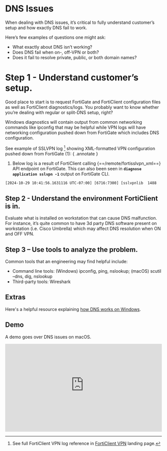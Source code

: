 # DNS Issues

When dealing with DNS issues, it’s critical to fully understand customer’s setup and how exactly DNS fail to work.

Here’s few examples of questions one might ask:

- What exactly about DNS isn’t working?
- Does DNS fail when on-, off-VPN or both?
- Does it fail to resolve private, public, or both domain names?

# Step 1 - Understand customer’s setup.

Good place to start is to request FortiGate and FortiClient configuration files as well as FortiClient diagnostics/logs. You probably want to know whether you’re dealing with regular or split-DNS setup, right?

Windows diagnostics will contain output from common networking commands like ipconfig that may be helpful while VPN logs will have networking configuration pushed down from FortiGate which includes DNS configuration.

See example of SSLVPN log [^1] showing XML-formatted VPN configuration pushed down from FortiGate (1):
{ .annotate }

1. Below log is a result of FortiClient calling {==/remote/fortisslvpn_xml==} API endpoint on FortiGate. This can also been seen in **`diagnose application sslvpn -1`** output on FortiGate CLI.

``` xml
[2024-10-29 10:41:56.1631116 UTC-07:00] [6716:7300] [sslvpnlib  1488    info] <?xml version='1.0' encoding='utf-8'?><sslvpn-tunnel ver='2' dtls='1' patch='1'><dtls-config ver='2' heartbeat-interval='3' heartbeat-fail-count='3' heartbeat-idle-timeout='3' client-hello-timeout='10' dtls-accept-check-time ='1'/><tunnel-method value='ppp' /><tunnel-method value='tun' /><tunnel-method value='websocket' /><auth-ses check-src-ip='1' tun-connect-without-reauth='0' tun-user-ses-timeout='30' /><client-config save-password='on' keep-alive='on' auto-connect='on' /><ipv4><split-dns domains='vpdocs.net' dnsserver1='10.10.10.103' dnsserver2='10.10.10.104' /><assigned-addr ipv4='10.212.134.200' /><split-tunnel-info><addr ip='10.10.10.0' mask='255.255.255.0' /><addr ip='10.10.11.0' mask='255.255.255.0' /></split-tunnel-info></ipv4><idle-timeout val='300' /><auth-timeout val='28800' /></sslvpn-tunnel>
```

[^1]: See full FortiClient VPN log reference in [FortiClient VPN](index.md) landing page.

## Step 2 - Understand the environment FortiClient is in.

Evaluate what is installed on workstation that can cause DNS malfunction. For instance, it’s quite common to have 3d party DNS software present on workstation (i.e. Cisco Umbrella) which may affect DNS resolution when ON and OFF VPN.

## Step 3 – Use tools to analyze the problem.

Common tools that an engineering may find helpful include:

- Command line tools: (Windows) ipconfig, ping, nslookup; (macOS) scutil –dns, dig, nslookup
- Third-party tools: Wireshark

## Extras

Here's a helpful resource explaining [how DNS works on Windows](https://serverfault.com/questions/84291/how-does-windows-decide-which-dns-server-to-use-when-resolving-names).

## Demo

A demo goes over DNS issues on macOS.

<div style="max-width: 640px"><div style="position: relative; padding-bottom: 56.25%; height: 0; overflow: hidden;"><iframe src="
https://fortinet-my.sharepoint.com/personal/vpolovnikov_fortinet-us_com/_layouts/15/embed.aspx?UniqueId=fcc0b7fc-c957-461a-8fca-3a4f60dc01ce&embed=%7B%22ust%22%3Atrue%2C%22hv%22%3A%22CopyEmbedCode%22%7D&referrer=StreamWebApp&referrerScenario=EmbedDialog.Create"
width="640" height="360" frameborder="0" scrolling="no" allowfullscreen title="Demos-20241107_122454-Meeting Recording.mp4" style="border:none; position: absolute; top: 0; left: 0; right: 0; bottom: 0; height: 100%; max-width: 100%;"></iframe></div></div>